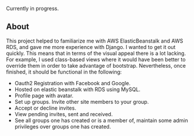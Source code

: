 Currently in progress.


## About

This project helped to familiarize me with AWS ElasticBeanstalk and AWS RDS, and gave me more experience with Django. I wanted to get it out quickly. This means that in terms of the visual appeal there is a lot lacking. For example, I used class-based views where it would have been better to override them in order to take advantage of bootstrap. Nevertheless, once finished, it should be functional in the following:

- Oauth2 Registration with Facebook and Google.
- Hosted on elastic beanstalk with RDS using MySQL.
- Profile page with avatar.
- Set up groups. Invite other site members to your group.
- Accept or decline invites.
- View pending invites, sent and received.
- See all groups one has created or is a member of, maintain some admin privileges over groups one has created.

